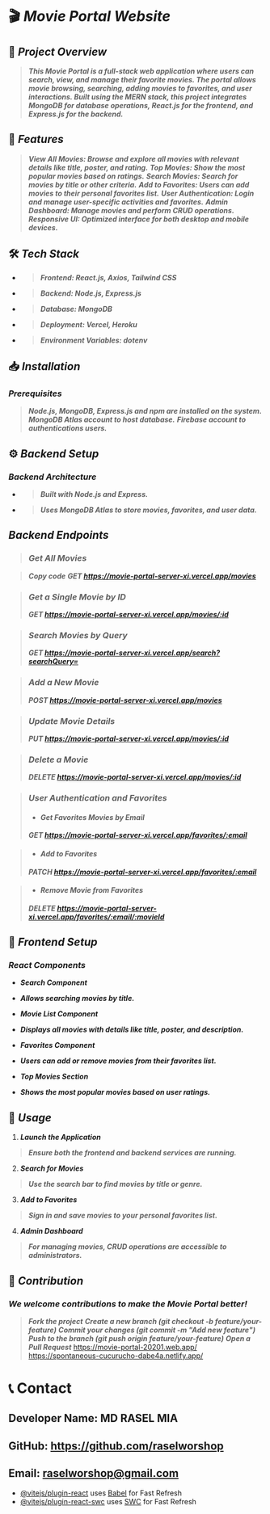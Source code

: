 # 🎬 ***Movie Portal Website***

## 🚀 ***Project Overview***
> ***This Movie Portal is a full-stack web application where users can search, view, and manage their favorite movies. The portal allows movie browsing, searching, adding movies to favorites, and user interactions. Built using the MERN stack, this project integrates MongoDB for database operations, React.js for the frontend, and Express.js for the backend.***

## 🌟 ***Features***
> ***View All Movies: Browse and explore all movies with relevant details like title, poster, and rating.***
> ***Top Movies: Show the most popular movies based on ratings.***
> ***Search Movies: Search for movies by title or other criteria.***
> ***Add to Favorites: Users can add movies to their personal favorites list.***
> ***User Authentication: Login and manage user-specific activities and favorites.***
> ***Admin Dashboard: Manage movies and perform CRUD operations.***
> ***Responsive UI: Optimized interface for both desktop and mobile devices.***

## 🛠️ ***Tech Stack***
- > ***Frontend: React.js, Axios, Tailwind CSS***
- > ***Backend: Node.js, Express.js***
- > ***Database: MongoDB***
- > ***Deployment: Vercel, Heroku***
- > ***Environment Variables: dotenv***

## 📥 ***Installation***
### ***Prerequisites***
> ***Node.js, MongoDB, Express.js and npm are installed on the system.***
> ***MongoDB Atlas account to host database.***
> ***Firebase account to authentications users.***

## ⚙️ ***Backend Setup***
### ***Backend Architecture***
- > ***Built with Node.js and Express.***
- > ***Uses MongoDB Atlas to store movies, favorites, and user data.***

## ***Backend Endpoints***
> ### ***Get All Movies***

> ***Copy code***
> ***GET https://movie-portal-server-xi.vercel.app/movies***

> ### ***Get a Single Movie by ID***
> ***GET https://movie-portal-server-xi.vercel.app/movies/:id***

> ### ***Search Movies by Query***
> ***GET https://movie-portal-server-xi.vercel.app/search?searchQuery=<movie-title>***

> ### ***Add a New Movie***
> ***POST https://movie-portal-server-xi.vercel.app/movies***

> ### ***Update Movie Details***
> ***PUT https://movie-portal-server-xi.vercel.app/movies/:id***

> ### ***Delete a Movie***
> ***DELETE https://movie-portal-server-xi.vercel.app/movies/:id***

> ### ***User Authentication and Favorites***
> - #### ***Get Favorites Movies by Email***
> ***GET https://movie-portal-server-xi.vercel.app/favorites/:email***

> - #### ***Add to Favorites***
> ***PATCH https://movie-portal-server-xi.vercel.app/favorites/:email***

> - #### ***Remove Movie from Favorites***
> ***DELETE https://movie-portal-server-xi.vercel.app/favorites/:email/:movieId***

## 🔧 ***Frontend Setup***
### ***React Components***
- ***Search Component***
- ***Allows searching movies by title.***

- ***Movie List Component***
- ***Displays all movies with details like title, poster, and description.***

- ***Favorites Component***
- ***Users can add or remove movies from their favorites list.***

- ***Top Movies Section***
- ***Shows the most popular movies based on user ratings.***

## 📜 ***Usage***
1. ***Launch the Application***
> ***Ensure both the frontend and backend services are running.***
 
2. ***Search for Movies***
> ***Use the search bar to find movies by title or genre.***
 
3. ***Add to Favorites***
> ***Sign in and save movies to your personal favorites list.***
 
4. ***Admin Dashboard***
> ***For managing movies, CRUD operations are accessible to administrators.***

## 🤝 ***Contribution***
### ***We welcome contributions to make the Movie Portal better!***

> ***Fork the project***
> ***Create a new branch (git checkout -b feature/your-feature)***
> ***Commit your changes (git commit -m "Add new feature")***
> ***Push to the branch (git push origin feature/your-feature)***
> ***Open a Pull Request***
https://movie-portal-20201.web.app/
https://spontaneous-cucurucho-dabe4a.netlify.app/
# 📞 Contact
## Developer Name: MD RASEL MIA
## GitHub: https://github.com/raselworshop
## Email: raselworshop@gmail.com


- [@vitejs/plugin-react](https://github.com/vitejs/vite-plugin-react/blob/main/packages/plugin-react/README.md) uses [Babel](https://babeljs.io/) for Fast Refresh
- [@vitejs/plugin-react-swc](https://github.com/vitejs/vite-plugin-react-swc) uses [SWC](https://swc.rs/) for Fast Refresh
